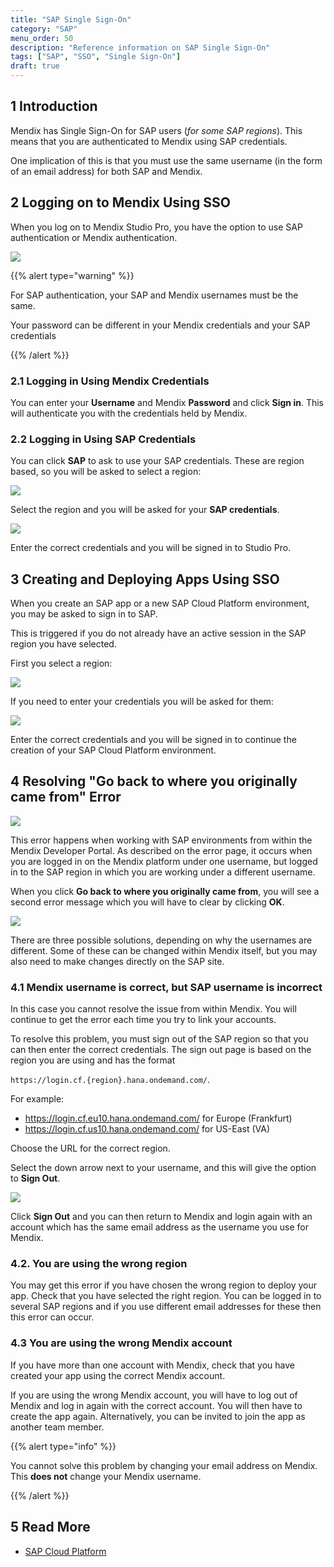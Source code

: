 ```yaml
---
title: "SAP Single Sign-On"
category: "SAP"
menu_order: 50
description: "Reference information on SAP Single Sign-On"
tags: ["SAP", "SSO", "Single Sign-On"]
draft: true
---
```


## 1 Introduction

Mendix has Single Sign-On for SAP users (*for some SAP regions*). This means that you are authenticated to Mendix using SAP credentials.

One implication of this is that you must use the same username (in the form of an email address) for both SAP and Mendix.

## 2 Logging on to Mendix Using SSO

When you log on to Mendix Studio Pro, you have the option to use SAP authentication or Mendix authentication.

![](attachments/sap-single-sign-on/sign-in.png)

{{% alert type="warning" %}}

For SAP authentication, your SAP and Mendix usernames must be the same.

Your password can be different in your Mendix credentials and your SAP credentials

{{% /alert %}}

### 2.1 Logging in Using Mendix Credentials

You can enter your **Username** and Mendix **Password** and click **Sign in**. This will authenticate you with the credentials held by Mendix.

### 2.2 Logging in Using SAP Credentials

You can click **SAP** to ask to use your SAP credentials. These are region based, so you will be asked to select a region:

![](attachments/sap-single-sign-on/select-sap-region.png)

Select the region and you will be asked for your **SAP credentials**.

![](attachments/sap-single-sign-on/sap-login-screen.png)

Enter the correct credentials and you will be signed in to Studio Pro.

## 3 Creating and Deploying Apps Using SSO

When you create an SAP app or a new SAP Cloud Platform environment, you may be asked to sign in to SAP.

This is triggered if you do not already have an active session in the SAP region you have selected.

First you select a region:

![](attachments/sap-single-sign-on/app-select-sap-region.png)

If you need to enter your credentials you will be asked for them:

![](attachments/sap-single-sign-on/sap-login-screen.png)

Enter the correct credentials and you will be signed in to continue the creation of your SAP Cloud Platform environment.

## 4 Resolving "Go back to where you originally came from" Error

![](attachments/sap-single-sign-on/go-back.png)

This error happens when working with SAP environments from within the Mendix Developer Portal. As described on the error page, it occurs when you are logged in on the Mendix platform under one username, but logged in to the SAP region in which you are working under a different username.

When you click **Go back to where you originally came from**, you will see a second error message which you will have to clear by clicking **OK**.

![](attachments/sap-single-sign-on/server-error.png)

There are three possible solutions, depending on why the usernames are different. Some of these can be changed within Mendix itself, but you may also need to make changes directly on the SAP site.

### 4.1 Mendix username is correct, but SAP username is incorrect

In this case you cannot resolve the issue from within Mendix. You will continue to get the error each time you try to link your accounts.

To resolve this problem, you must sign out of the SAP region so that you can then enter the correct credentials. The sign out page is based on the region you are using and has the format

`https://login.cf.{region}.hana.ondemand.com/`. 

For example:

* https://login.cf.eu10.hana.ondemand.com/ for Europe (Frankfurt)
* https://login.cf.us10.hana.ondemand.com/ for US-East (VA)

Choose the URL for the correct region.

Select the down arrow next to your username, and this will give the option to **Sign Out**.

![](attachments/sap-single-sign-on/where-to.png)

Click **Sign Out** and you can then return to Mendix and login again with an account which has the same email address as the username you use for Mendix.

### 4.2. You are using the wrong region

You may get this error if you have chosen the wrong region to deploy your app. Check that you have selected the right region. You can be logged in to several SAP regions and if you use different email addresses for these then this error can occur.

### 4.3 You are using the wrong Mendix account

If you have more than one account with Mendix, check that you have created your app using the correct Mendix account.

If you are using the wrong Mendix account, you will have to log out of Mendix and log in again with the correct account. You will then have to create the app again. Alternatively, you can be invited to join the app as another team member.

{{% alert type="info" %}}

You cannot solve this problem by changing your email address on Mendix. This **does not** change your Mendix username.

{{% /alert %}}

## 5 Read More

* [SAP Cloud Platform](/developerportal/deploy/sap-cloud-platform)
